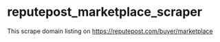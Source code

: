 # reputepost_marketplace_scraper
This scrape domain listing on https://reputepost.com/buyer/marketplace
